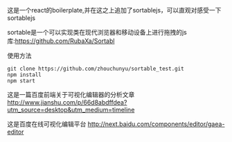 这是一个react的boilerplate,并在这之上追加了sortablejs，可以直观对感受一下sortablejs

sortable是一个可以实现类在现代浏览器和移动设备上进行拖拽的js库:https://github.com/RubaXa/Sortabl


使用方法

```
git clone https://github.com/zhouchunyu/sortable_test.git
npm install
npm start
```

这是一篇百度前端关于可视化编辑器的分析文章 http://www.jianshu.com/p/66d8abdffdea?utm_source=desktop&utm_medium=timeline

这是百度在线可视化编辑平台 http://next.baidu.com/components/editor/gaea-editor
